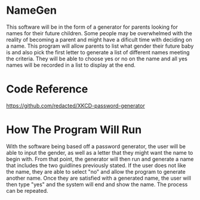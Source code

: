 # NameGen
This software will be in the form of a generator for parents looking for names for their future children. Some people may be overwhelmed with the reality of becoming a parent and might have a dificult time with deciding on a name. This program will allow parents to list what gender their future baby is and also pick the first letter to generate a list of different names meeting the criteria. They will be able to choose yes or no on the name and all yes names will be recorded in a list to display at the end. 
# Code Reference
https://github.com/redacted/XKCD-password-generator
# How The Program Will Run
With the software being based off a password generator, the user will be able to input the gender, as well as a letter that they might want the name to begin with. From that point, the generator will then run and generate a name that includes the two guidlines previously stated. If the user does not like the name, they are able to select "no" and allow the program to generate another name. Once they are satisfied with a generated name, the user will then type "yes" and the system will end and show the name. The process can be repeated.
